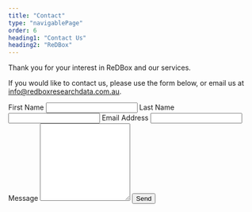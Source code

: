 ```yaml
---
title: "Contact"
type: "navigablePage"
order: 6
heading1: "Contact Us"
heading2: "ReDBox"
---
```

Thank you for your interest in ReDBox and our services.

If you would like to contact us, please use the form below, or email us at [info@redboxresearchdata.com.au](mailto:info@redboxresearchdata.com.au).

<form action="https://examples.webscript.io/contact" method="post">
	First Name
	<input type="text" border="1" name="fname" />
	Last Name
	<input type="text" border="1" name="lname" />
	Email Address
	<input type="text" border="1" name="email" />
	Message
	<textarea name="message" rows="10">
	</textarea>
	<button type="submit">Send</button>
</form>
